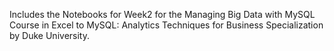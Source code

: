 Includes the Notebooks for Week2 for the Managing Big Data with MySQL Course in Excel to MySQL: Analytics Techniques for Business Specialization by Duke University.
